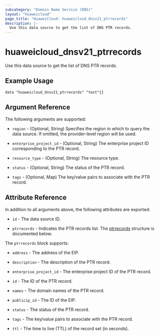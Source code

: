 ```yaml
---
subcategory: "Domain Name Service (DNS)"
layout: "huaweicloud"
page_title: "HuaweiCloud: huaweicloud_dnsv21_ptrrecords"
description: |-
  Use this data source to get the list of DNS PTR records.
---
```


# huaweicloud_dnsv21_ptrrecords

Use this data source to get the list of DNS PTR records.

## Example Usage

```hcl
data "huaweicloud_dnsv21_ptrrecords" "test"{}
```

## Argument Reference

The following arguments are supported:

* `region` - (Optional, String) Specifies the region in which to query the data source.
  If omitted, the provider-level region will be used.

* `enterprise_project_id` - (Optional, String) The enterprise project ID corresponding to the PTR record.

* `resource_type` - (Optional, String) The resource type.

* `status` - (Optional, String) The status of the PTR record.

* `tags` - (Optional, Map) The key/value pairs to associate with the PTR record.

## Attribute Reference

In addition to all arguments above, the following attributes are exported:

* `id` - The data source ID.

* `ptrrecords` - Indicates the PTR records list.
  The [ptrrecords](#attrblock--ptrrecords) structure is documented below.

<a name="attrblock--ptrrecords"></a>
The `ptrrecords` block supports:

* `address` - The address of the EIP.

* `description` - The description of the PTR record.

* `enterprise_project_id` - The enterprise project ID of the PTR record.

* `id` - The ID of the PTR record.

* `names` - The domain names of the PTR record.

* `publicip_id` - The ID of the EIP.

* `status` - The status of the PTR record.

* `tags` - The key/value pairs to associate with the PTR record.

* `ttl` - The time to live (TTL) of the record set (in seconds).
